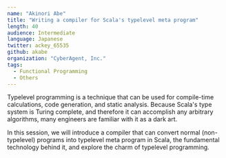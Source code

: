 ```yaml
---
name: "Akinori Abe"
title: "Writing a compiler for Scala's typelevel meta program"
length: 40
audience: Intermediate
language: Japanese
twitter: ackey_65535
github: akabe
organization: "CyberAgent, Inc."
tags:
  - Functional Programming
  - Others
---
```

Typelevel programming is a technique that can be used for compile-time calculations, code generation, and static analysis.
Because Scala's type system is Turing complete, and therefore it can accomplish any arbitrary algorithms, many engineers are familiar with it as a dark art.

In this session, we will introduce a compiler that can convert normal (non-typelevel) programs into typelevel meta program in Scala, the fundamental technology behind it, and explore the charm of typelevel programming.
